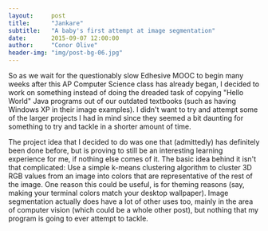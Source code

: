 ```yaml
---
layout:     post
title:      "Jankare"
subtitle:   "A baby's first attempt at image segmentation"
date:       2015-09-07 12:00:00
author:     "Conor Olive"
header-img: "img/post-bg-06.jpg"
---
```


<p>So as we wait for the questionably slow Edhesive MOOC to begin many weeks after this AP Computer Science class has already began, I decided to
work on something instead of doing the dreaded task of copying "Hello World" Java programs out of our outdated textbooks (such as having Windows XP in
their image examples). I didn't want to try and attempt some of the larger projects I had in mind since they seemed a bit daunting for something to try and 
tackle in a shorter amount of time.</p>

<p>The project idea that I decided to do was one that (admittedly) has definitely been done before, but is proving to still be an interesting learning experience
for me, if nothing else comes of it. The basic idea behind it isn't that complicated: Use a simple k-means clustering algorithm to cluster 3D RGB values from an
image into colors that are representative of the rest of the image. One reason this could be useful, is for theming reasons (say, making your terminal colors
match your desktop wallpaper). Image segmentation actually does have a lot of other uses too, mainly in the area of computer vision (which could be a whole
other post), but nothing that my program is going to ever attempt to tackle.</p>
